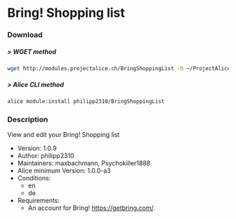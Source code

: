 # Bring! Shopping list

### Download

##### > WGET method
```bash
wget http://modules.projectalice.ch/BringShoppingList -O ~/ProjectAlice/system/moduleInstallTickets/BringShoppingList.install
```

##### > Alice CLI method
```bash
alice module:install philipp2310/BringShoppingList
```

### Description
View and edit your Bring! Shopping list

- Version: 1.0.9
- Author: philipp2310
- Maintainers: maxbachmann, Psychokiller1888
- Alice minimum Version: 1.0.0-a3
- Conditions:
  - en
  - de
- Requirements:
  - An account for Bring! https://getbring.com/.

